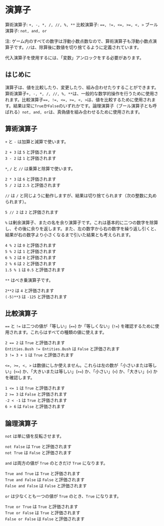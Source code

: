 # 演算子
算術演算子: `+, -, *, /, //, %, **`
比較演算子: `==, !=, <=, >=, <, >`
ブール演算子: `not, and, or`

注: ゲーム内のすべての数字は浮動小数点数なので、算術演算子も浮動小数点演算子です。`//`は、除算後に数値を切り捨てるように定義されています。

代入演算子を使用するには、「変数」アンロックをする必要があります。

## はじめに
演算子は、値を比較したり、変更したり、組み合わせたりすることができます。算術演算子`+, -, *, /, //, %, **`は、一般的な数学的操作を行うために使用されます。比較演算子`==, !=, <=, >=, <, >`は、値を比較するために使用されます。結果は常に`True`か`False`のいずれかです。論理演算子（ブール演算子とも呼ばれる）`not, and, or`は、真偽値を組み合わせるために使用されます。

## 算術演算子
`+` と `-` は加算と減算で使います。

`2 + 3` は `5` と評価されます  
`3 - 2` は `1` と評価されます

`*`, `/` と `//` は乗算と除算で使います。

`2 * 3` は `6` と評価されます  
`5 / 2` は `2.5` と評価されます

`//` は `/` と同じように動作しますが、結果は切り捨てられます（次の整数に丸められます）。

`5 // 2` は `2` と評価されます

`%` は剰余演算子、またの名を余り演算子です。これは基本的に二つの数字を除算し、その後に余りを返します。また、左の数字から右の数字を繰り返し引くと、結果が右の数字より小さくなるまで引いた結果とも考えられます。

`4 % 2` は `0` と評価されます  
`5 % 2` は `1` と評価されます  
`6 % 2` は `0` と評価されます  
`2 % 6` は `2` と評価されます  
`1.5 % 1` は `0.5` と評価されます

`**` はべき乗演算子です。

`2**2` は `4` と評価されます  
`(-5)**3` は `-125` と評価されます

## 比較演算子
`==` と `!=` は二つの値が「等しい」(`==`) か「等しくない」(`!=`) を確認するために使用されます。これらはすべての種類の値に使えます。

`2 == 2` は `True` と評価されます  
`Entities.Bush != Entities.Bush` は `False` と評価されます  
`3 != 3 + 1` は `True` と評価されます

`<=, >=, <, >` は数値にしか使えません。これらは左の数が「小さいまたは等しい」(`<=`) か、「大きいまたは等しい」(`>=`) か、「小さい」(`<`) か、「大きい」(`>`) かを確認します。

`1 <= 1` は `True` と評価されます  
`2 >= 3` は `False` と評価されます  
`-2 < -1` は `True` と評価されます  
`6 > 6` は `False` と評価されます

## 論理演算子
`not` は単に値を反転させます。

`not False` は `True` と評価されます  
`not True` は `False` と評価されます

`and` は両方の値が `True` のときだけ `True` になります。

`True and True` は `True` と評価されます  
`True and False` は `False` と評価されます  
`False and False` は `False` と評価されます

`or` は少なくとも一つの値が `True` のとき、`True` になります。

`True or True` は `True` と評価されます  
`True or False` は `True` と評価されます  
`False or False` は `False` と評価されます